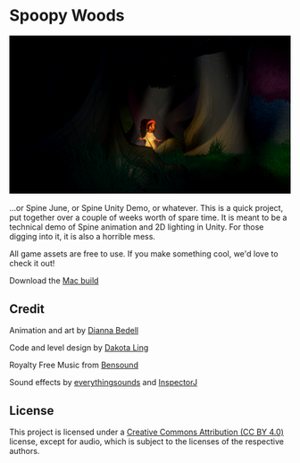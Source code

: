 # Spoopy Woods

![Spoopy Woods](./Assets/Textures/ScenePreview.png)

...or Spine June, or Spine Unity Demo, or whatever. This is a quick project, put together over a couple of weeks worth of spare time. It is meant to be a technical demo of Spine animation and 2D lighting in Unity. For those digging into it, it is also a horrible mess.

All game assets are free to use. If you make something cool, we'd love to check it out!

Download the [Mac build](https://github.com/CyanLetter/SpineJune/releases/download/v1.0/SpoopyWoods_03.app.zip)

## Credit

Animation and art by [Dianna Bedell](http://radjulon.tumblr.com/)

Code and level design by [Dakota Ling](https://github.com/CyanLetter)

Royalty Free Music from [Bensound](http://www.bensound.com/royalty-free-music/track/ofelias-dream)

Sound effects by [everythingsounds](http://freesound.org/people/everythingsounds/sounds/199515/)
and [InspectorJ](http://freesound.org/people/InspectorJ/sounds/352514/)

## License

This project is licensed under a [Creative Commons Attribution (CC BY 4.0)](https://creativecommons.org/licenses/by/4.0/) license, except for audio, which is subject to the licenses of the respective authors.
